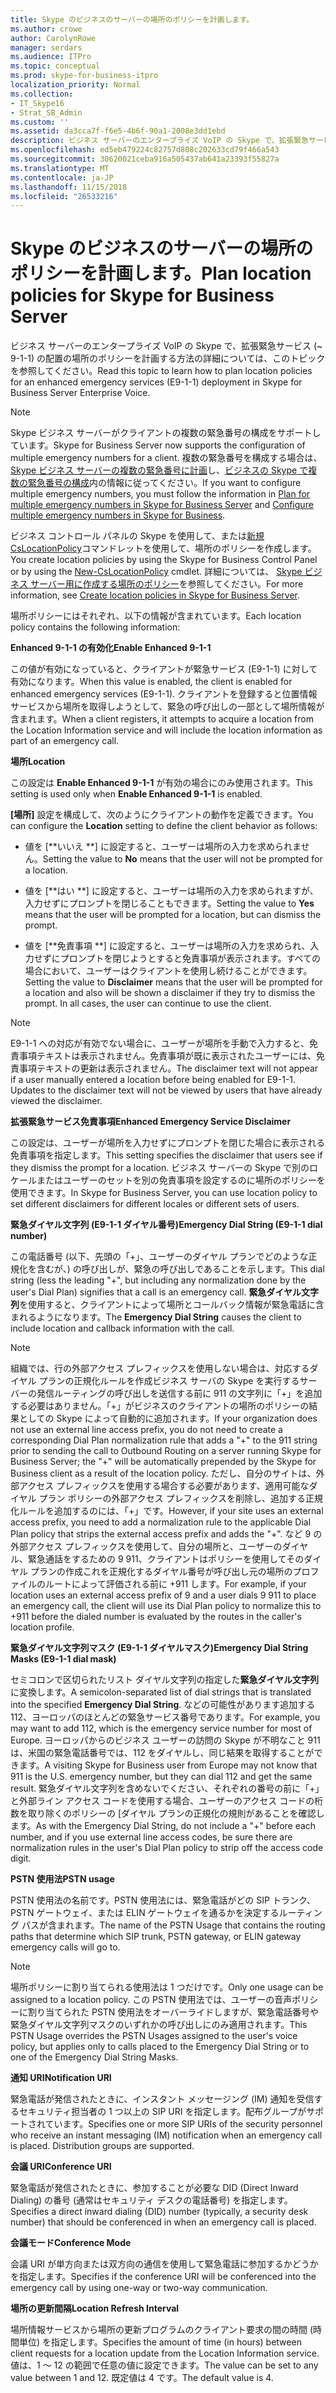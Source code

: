 ```yaml
---
title: Skype のビジネスのサーバーの場所のポリシーを計画します。
ms.author: crowe
author: CarolynRowe
manager: serdars
ms.audience: ITPro
ms.topic: conceptual
ms.prod: skype-for-business-itpro
localization_priority: Normal
ms.collection:
- IT_Skype16
- Strat_SB_Admin
ms.custom: ''
ms.assetid: da3cca7f-f6e5-4b6f-90a1-2008e3dd1ebd
description: ビジネス サーバーのエンタープライズ VoIP の Skype で、拡張緊急サービス (~ 9-1-1) の配置の場所のポリシーを計画する方法の詳細については、このトピックを参照してください。
ms.openlocfilehash: ed5eb479224c82757d808c202633cd79f466a543
ms.sourcegitcommit: 30620021ceba916a505437ab641a23393f55827a
ms.translationtype: MT
ms.contentlocale: ja-JP
ms.lasthandoff: 11/15/2018
ms.locfileid: "26533216"
---
```

# <a name="plan-location-policies-for-skype-for-business-server"></a><span data-ttu-id="88f15-103">Skype のビジネスのサーバーの場所のポリシーを計画します。</span><span class="sxs-lookup"><span data-stu-id="88f15-103">Plan location policies for Skype for Business Server</span></span>
 
<span data-ttu-id="88f15-104">ビジネス サーバーのエンタープライズ VoIP の Skype で、拡張緊急サービス (~ 9-1-1) の配置の場所のポリシーを計画する方法の詳細については、このトピックを参照してください。</span><span class="sxs-lookup"><span data-stu-id="88f15-104">Read this topic to learn how to plan location policies for an enhanced emergency services (E9-1-1) deployment in Skype for Business Server Enterprise Voice.</span></span> 
  
> [!NOTE]
> <span data-ttu-id="88f15-105">Skype ビジネス サーバーがクライアントの複数の緊急番号の構成をサポートしています。</span><span class="sxs-lookup"><span data-stu-id="88f15-105">Skype for Business Server now supports the configuration of multiple emergency numbers for a client.</span></span> <span data-ttu-id="88f15-106">複数の緊急番号を構成する場合は、 [Skype ビジネス サーバーの複数の緊急番号に計画](multiple-emergency-numbers.md)し、[ビジネスの Skype で複数の緊急番号の構成](../../deploy/deploy-enterprise-voice/configure-multiple-emergency-numbers.md)内の情報に従ってください。</span><span class="sxs-lookup"><span data-stu-id="88f15-106">If you want to configure multiple emergency numbers, you must follow the information in [Plan for multiple emergency numbers in Skype for Business Server](multiple-emergency-numbers.md) and [Configure multiple emergency numbers in Skype for Business](../../deploy/deploy-enterprise-voice/configure-multiple-emergency-numbers.md).</span></span> 
  
<span data-ttu-id="88f15-107">ビジネス コントロール パネルの Skype を使用して、または[新規 CsLocationPolicy](https://docs.microsoft.com/powershell/module/skype/new-cslocationpolicy?view=skype-ps)コマンドレットを使用して、場所のポリシーを作成します。</span><span class="sxs-lookup"><span data-stu-id="88f15-107">You create location policies by using the Skype for Business Control Panel or by using the [New-CsLocationPolicy](https://docs.microsoft.com/powershell/module/skype/new-cslocationpolicy?view=skype-ps) cmdlet.</span></span> <span data-ttu-id="88f15-108">詳細については、 [Skype ビジネス サーバー用に作成する場所のポリシー](../../deploy/deploy-enterprise-voice/create-location-policies.md)を参照してください。</span><span class="sxs-lookup"><span data-stu-id="88f15-108">For more information, see [Create location policies in Skype for Business Server](../../deploy/deploy-enterprise-voice/create-location-policies.md).</span></span>
  
<span data-ttu-id="88f15-109">場所ポリシーにはそれぞれ、以下の情報が含まれています。</span><span class="sxs-lookup"><span data-stu-id="88f15-109">Each location policy contains the following information:</span></span>
  
 <span data-ttu-id="88f15-110">**Enhanced 9-1-1 の有効化**</span><span class="sxs-lookup"><span data-stu-id="88f15-110">**Enable Enhanced 9-1-1**</span></span>
  
<span data-ttu-id="88f15-111">この値が有効になっていると、クライアントが緊急サービス (E9-1-1) に対して有効になります。</span><span class="sxs-lookup"><span data-stu-id="88f15-111">When this value is enabled, the client is enabled for enhanced emergency services (E9-1-1).</span></span> <span data-ttu-id="88f15-112">クライアントを登録すると位置情報サービスから場所を取得しようとして、緊急の呼び出しの一部として場所情報が含まれます。</span><span class="sxs-lookup"><span data-stu-id="88f15-112">When a client registers, it attempts to acquire a location from the Location Information service and will include the location information as part of an emergency call.</span></span>
  
 <span data-ttu-id="88f15-113">**場所**</span><span class="sxs-lookup"><span data-stu-id="88f15-113">**Location**</span></span>
  
<span data-ttu-id="88f15-114">この設定は **Enable Enhanced 9-1-1** が有効の場合にのみ使用されます。</span><span class="sxs-lookup"><span data-stu-id="88f15-114">This setting is used only when **Enable Enhanced 9-1-1** is enabled.</span></span>
  
<span data-ttu-id="88f15-115">**[場所]** 設定を構成して、次のようにクライアントの動作を定義できます。</span><span class="sxs-lookup"><span data-stu-id="88f15-115">You can configure the **Location** setting to define the client behavior as follows:</span></span>
  
- <span data-ttu-id="88f15-116">値を [\*\*いいえ \*\*] に設定すると、ユーザーは場所の入力を求められません。</span><span class="sxs-lookup"><span data-stu-id="88f15-116">Setting the value to **No** means that the user will not be prompted for a location.</span></span>
    
- <span data-ttu-id="88f15-117">値を [\*\*はい \*\*] に設定すると、ユーザーは場所の入力を求められますが、入力せずにプロンプトを閉じることもできます。</span><span class="sxs-lookup"><span data-stu-id="88f15-117">Setting the value to **Yes** means that the user will be prompted for a location, but can dismiss the prompt.</span></span>
    
- <span data-ttu-id="88f15-p104">値を [\*\*免責事項 \*\*] に設定すると、ユーザーは場所の入力を求められ、入力せずにプロンプトを閉じようとすると免責事項が表示されます。すべての場合において、ユーザーはクライアントを使用し続けることができます。</span><span class="sxs-lookup"><span data-stu-id="88f15-p104">Setting the value to **Disclaimer** means that the user will be prompted for a location and also will be shown a disclaimer if they try to dismiss the prompt. In all cases, the user can continue to use the client.</span></span>
    
> [!NOTE]
> <span data-ttu-id="88f15-p105">E9-1-1 への対応が有効でない場合に、ユーザーが場所を手動で入力すると、免責事項テキストは表示されません。免責事項が既に表示されたユーザーには、免責事項テキストの更新は表示されません。</span><span class="sxs-lookup"><span data-stu-id="88f15-p105">The disclaimer text will not appear if a user manually entered a location before being enabled for E9-1-1. Updates to the disclaimer text will not be viewed by users that have already viewed the disclaimer.</span></span> 
  
 <span data-ttu-id="88f15-122">**拡張緊急サービス免責事項**</span><span class="sxs-lookup"><span data-stu-id="88f15-122">**Enhanced Emergency Service Disclaimer**</span></span>
  
<span data-ttu-id="88f15-123">この設定は、ユーザーが場所を入力せずにプロンプトを閉じた場合に表示される免責事項を指定します。</span><span class="sxs-lookup"><span data-stu-id="88f15-123">This setting specifies the disclaimer that users see if they dismiss the prompt for a location.</span></span> <span data-ttu-id="88f15-124">ビジネス サーバーの Skype で別のロケールまたはユーザーのセットを別の免責事項を設定するのに場所のポリシーを使用できます。</span><span class="sxs-lookup"><span data-stu-id="88f15-124">In Skype for Business Server, you can use location policy to set different disclaimers for different locales or different sets of users.</span></span>
  
 <span data-ttu-id="88f15-125">**緊急ダイヤル文字列 (E9-1-1 ダイヤル番号)**</span><span class="sxs-lookup"><span data-stu-id="88f15-125">**Emergency Dial String (E9-1-1 dial number)**</span></span>
  
<span data-ttu-id="88f15-126">この電話番号 (以下、先頭の「+」、ユーザーのダイヤル プランでどのような正規化を含むが、) の呼び出しが、緊急の呼び出しであることを示します。</span><span class="sxs-lookup"><span data-stu-id="88f15-126">This dial string (less the leading "+", but including any normalization done by the user's Dial Plan) signifies that a call is an emergency call.</span></span> <span data-ttu-id="88f15-127">**緊急ダイヤル文字列**を使用すると、クライアントによって場所とコールバック情報が緊急電話に含まれるようになります。</span><span class="sxs-lookup"><span data-stu-id="88f15-127">The **Emergency Dial String** causes the client to include location and callback information with the call.</span></span>
  
> [!NOTE]
> <span data-ttu-id="88f15-128">組織では、行の外部アクセス プレフィックスを使用しない場合は、対応するダイヤル プランの正規化ルールを作成ビジネス サーバの Skype を実行するサーバーの発信ルーティングの呼び出しを送信する前に 911 の文字列に「+」を追加する必要はありません。「+」がビジネスのクライアントの場所のポリシーの結果としての Skype によって自動的に追加されます。</span><span class="sxs-lookup"><span data-stu-id="88f15-128">If your organization does not use an external line access prefix, you do not need to create a corresponding Dial Plan normalization rule that adds a "+" to the 911 string prior to sending the call to Outbound Routing on a server running Skype for Business Server; the "+" will be automatically prepended by the Skype for Business client as a result of the location policy.</span></span> <span data-ttu-id="88f15-129">ただし、自分のサイトは、外部アクセス プレフィックスを使用する場合する必要があります、適用可能なダイヤル プラン ポリシーの外部アクセス プレフィックスを削除し、追加する正規化ルールを追加するのには、「+」です。</span><span class="sxs-lookup"><span data-stu-id="88f15-129">However, if your site uses an external access prefix, you need to add a normalization rule to the applicable Dial Plan policy that strips the external access prefix and adds the "+".</span></span> <span data-ttu-id="88f15-130">など 9 の外部アクセス プレフィックスを使用して、自分の場所と、ユーザーのダイヤル、緊急通話をするための 9 911、クライアントはポリシーを使用してそのダイヤル プランの作成これを正規化するダイヤル番号が呼び出し元の場所のプロファイルのルートによって評価される前に +911 します。</span><span class="sxs-lookup"><span data-stu-id="88f15-130">For example, if your location uses an external access prefix of 9 and a user dials 9 911 to place an emergency call, the client will use its Dial Plan policy to normalize this to +911 before the dialed number is evaluated by the routes in the caller's location profile.</span></span> 
  
 <span data-ttu-id="88f15-131">**緊急ダイヤル文字列マスク (E9-1-1 ダイヤルマスク)**</span><span class="sxs-lookup"><span data-stu-id="88f15-131">**Emergency Dial String Masks (E9-1-1 dial mask)**</span></span>
  
<span data-ttu-id="88f15-132">セミコロンで区切られたリスト ダイヤル文字列の指定した**緊急ダイヤル文字列**に変換します。</span><span class="sxs-lookup"><span data-stu-id="88f15-132">A semicolon-separated list of dial strings that is translated into the specified **Emergency Dial String**.</span></span> <span data-ttu-id="88f15-133">などの可能性があります追加する 112、ヨーロッパのほとんどの緊急サービス番号であります。</span><span class="sxs-lookup"><span data-stu-id="88f15-133">For example, you may want to add 112, which is the emergency service number for most of Europe.</span></span> <span data-ttu-id="88f15-134">ヨーロッパからのビジネス ユーザーの訪問の Skype が不明なこと 911 は、米国の緊急電話番号では、112 をダイヤルし、同じ結果を取得することができます。</span><span class="sxs-lookup"><span data-stu-id="88f15-134">A visiting Skype for Business user from Europe may not know that 911 is the U.S. emergency number, but they can dial 112 and get the same result.</span></span> <span data-ttu-id="88f15-135">緊急ダイヤル文字列を含めないでください、それぞれの番号の前に「+」と外部ライン アクセス コードを使用する場合、ユーザーのアクセス コードの桁数を取り除くのポリシーの [ダイヤル プランの正規化の規則があることを確認します。</span><span class="sxs-lookup"><span data-stu-id="88f15-135">As with the Emergency Dial String, do not include a "+" before each number, and if you use external line access codes, be sure there are normalization rules in the user's Dial Plan policy to strip off the access code digit.</span></span>
  
 <span data-ttu-id="88f15-136">**PSTN 使用法**</span><span class="sxs-lookup"><span data-stu-id="88f15-136">**PSTN usage**</span></span>
  
<span data-ttu-id="88f15-137">PSTN 使用法の名前です。PSTN 使用法には、緊急電話がどの SIP トランク、PSTN ゲートウェイ、または ELIN ゲートウェイを通るかを決定するルーティング パスが含まれます。</span><span class="sxs-lookup"><span data-stu-id="88f15-137">The name of the PSTN Usage that contains the routing paths that determine which SIP trunk, PSTN gateway, or ELIN gateway emergency calls will go to.</span></span>
  
> [!NOTE]
> <span data-ttu-id="88f15-138">場所ポリシーに割り当てられる使用法は 1 つだけです。</span><span class="sxs-lookup"><span data-stu-id="88f15-138">Only one usage can be assigned to a location policy.</span></span> <span data-ttu-id="88f15-139">この PSTN 使用法では、ユーザーの音声ポリシーに割り当てられた PSTN 使用法をオーバーライドしますが、緊急電話番号や緊急ダイヤル文字列マスクのいずれかの呼び出しにのみ適用されます。</span><span class="sxs-lookup"><span data-stu-id="88f15-139">This PSTN Usage overrides the PSTN Usages assigned to the user's voice policy, but applies only to calls placed to the Emergency Dial String or to one of the Emergency Dial String Masks.</span></span> 
  
 <span data-ttu-id="88f15-140">**通知 URI**</span><span class="sxs-lookup"><span data-stu-id="88f15-140">**Notification URI**</span></span>
  
<span data-ttu-id="88f15-p111">緊急電話が発信されたときに、インスタント メッセージング (IM) 通知を受信するセキュリティ担当者の 1 つ以上の SIP URI を指定します。配布グループがサポートされています。</span><span class="sxs-lookup"><span data-stu-id="88f15-p111">Specifies one or more SIP URIs of the security personnel who receive an instant messaging (IM) notification when an emergency call is placed. Distribution groups are supported.</span></span>
  
 <span data-ttu-id="88f15-143">**会議 URI**</span><span class="sxs-lookup"><span data-stu-id="88f15-143">**Conference URI**</span></span>
  
<span data-ttu-id="88f15-144">緊急電話が発信されたときに、参加することが必要な DID (Direct Inward Dialing) の番号 (通常はセキュリティ デスクの電話番号) を指定します。</span><span class="sxs-lookup"><span data-stu-id="88f15-144">Specifies a direct inward dialing (DID) number (typically, a security desk number) that should be conferenced in when an emergency call is placed.</span></span> 
  
 <span data-ttu-id="88f15-145">**会議モード**</span><span class="sxs-lookup"><span data-stu-id="88f15-145">**Conference Mode**</span></span>
  
<span data-ttu-id="88f15-146">会議 URI が単方向または双方向の通信を使用して緊急電話に参加するかどうかを指定します。</span><span class="sxs-lookup"><span data-stu-id="88f15-146">Specifies if the conference URI will be conferenced into the emergency call by using one-way or two-way communication.</span></span> 
  
 <span data-ttu-id="88f15-147">**場所の更新間隔**</span><span class="sxs-lookup"><span data-stu-id="88f15-147">**Location Refresh Interval**</span></span>
  
<span data-ttu-id="88f15-148">場所情報サービスから場所の更新プログラムのクライアント要求の間の時間 (時間単位) を指定します。</span><span class="sxs-lookup"><span data-stu-id="88f15-148">Specifies the amount of time (in hours) between client requests for a location update from the Location Information service.</span></span> <span data-ttu-id="88f15-149">値は、1 ～ 12 の範囲で任意の値に設定できます。</span><span class="sxs-lookup"><span data-stu-id="88f15-149">The value can be set to any value between 1 and 12.</span></span> <span data-ttu-id="88f15-150">既定値は 4 です。</span><span class="sxs-lookup"><span data-stu-id="88f15-150">The default value is 4.</span></span>
  

